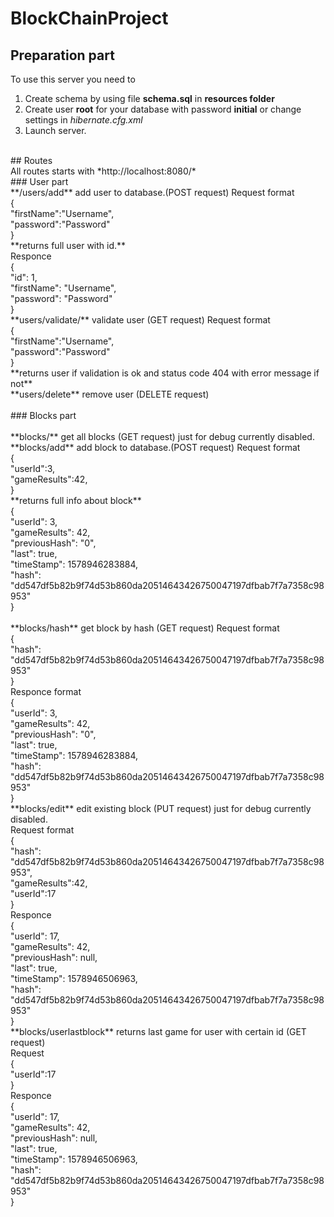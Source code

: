 # BlockChainProject

## Preparation part
To use this server you need to 
1. Create schema by using file **schema.sql** in **resources folder**
2. Create user **root** for your database with password **initial** or change settings in *hibernate.cfg.xml*
3. Launch server.
<br />
## Routes <br />
All routes starts with *http://localhost:8080/* <br />
### User part  <br />
**/users/add** add user to database.(POST request) Request format  <br />
{ <br />
	"firstName":"Username", <br />
	"password":"Password" <br />
} <br />
**returns full user with id.** <br />
Responce <br />
{ <br />
    "id": 1, <br />
    "firstName": "Username", <br />
    "password": "Password" <br />
}<br />
**users/validate/** validate user (GET request) Request format<br />
{<br />
	"firstName":"Username",<br />
	"password":"Password"<br />
}<br />
**returns user if validation is ok and status code 404 with error message if not**<br />
**users/delete** remove user (DELETE request)<br />
<br />
### Blocks part <br />
<br />
**blocks/** get all blocks (GET request) just for debug currently disabled.<br />
**blocks/add** add block to database.(POST request) Request format <br />
{<br />
	"userId":3,<br />
	"gameResults":42,<br />
}<br />
**returns full info about block**<br />
{<br />
    "userId": 3,<br />
    "gameResults": 42,<br />
    "previousHash": "0",<br />
    "last": true,<br />
    "timeStamp": 1578946283884,<br />
    "hash": "dd547df5b82b9f74d53b860da20514643426750047197dfbab7f7a7358c98953"<br />
}<br /><br />
**blocks/hash** get block by hash (GET request) Request format<br />
{<br />
  "hash": "dd547df5b82b9f74d53b860da20514643426750047197dfbab7f7a7358c98953"<br />
}<br />
Responce format<br />
{<br />
    "userId": 3,<br />
    "gameResults": 42,<br />
    "previousHash": "0",<br />
    "last": true,<br />
    "timeStamp": 1578946283884,<br />
    "hash": "dd547df5b82b9f74d53b860da20514643426750047197dfbab7f7a7358c98953"<br />
}<br />
**blocks/edit** edit existing block (PUT request) just for debug currently disabled.<br />
Request format <br />
{<br />
  "hash": "dd547df5b82b9f74d53b860da20514643426750047197dfbab7f7a7358c98953",<br />
  "gameResults":42,<br />
  "userId":17<br />
}<br />
Responce<br />
{<br />
    "userId": 17,<br />
    "gameResults": 42,<br />
    "previousHash": null,<br />
    "last": true,<br />
    "timeStamp": 1578946506963,<br />
    "hash": "dd547df5b82b9f74d53b860da20514643426750047197dfbab7f7a7358c98953"<br />
}<br />
**blocks/userlastblock** returns last game for user with certain id (GET request)<br />
Request<br />
{<br />
  "userId":17<br />
}<br />
Responce<br />
{<br />
    "userId": 17,<br />
    "gameResults": 42,<br />
    "previousHash": null,<br />
    "last": true,<br />
    "timeStamp": 1578946506963,<br />
    "hash": "dd547df5b82b9f74d53b860da20514643426750047197dfbab7f7a7358c98953"<br />
}<br />
